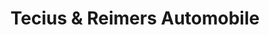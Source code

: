---
title: "Tecius & Reimers Automobile"
url: /hamburg/tecius-und-reimers-automobile/
shop: Autohaus
---